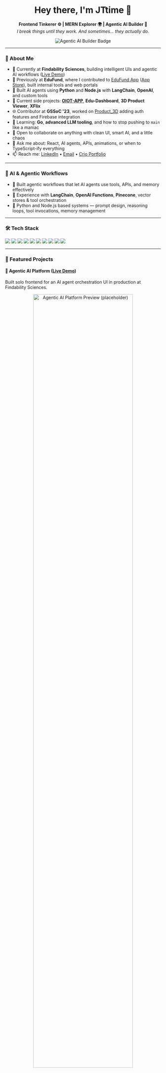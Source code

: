 <h1 align="center">Hey there, I'm JTtime 👋</h1>

<p align="center">
  <b>Frontend Tinkerer ⚙️ | MERN Explorer 🌍 | Agentic AI Builder 🤖</b><br/>
  <i>I break things until they work. And sometimes… they actually do.</i>
</p>

<p align="center">
  <img src="https://img.shields.io/badge/Agentic%20AI%20Builder-%F0%9F%A4%96-blueviolet?style=for-the-badge" alt="Agentic AI Builder Badge"/>
</p>

---

### 🚀 About Me

- 💼 Currently at **Findability Sciences**, building intelligent UIs and agentic AI workflows ([Live Demo](https://www.findability.ai/en/agentic-ai-platform))
- 🏦 Previously at **EduFund**, where I contributed to [EduFund App](https://play.google.com/store/apps/details?id=com.educationfund.edufund&hl=en_IN) ([App Store](https://apps.apple.com/in/app/edufund-mutual-funds-sip/id1538432722)), built internal tools and web portals
- 🤖 Built AI agents using **Python** and **Node.js** with **LangChain**, **OpenAI**, and custom tools
- 🔭 Current side projects: [**OIOT-APP**](https://oiot.app/), **Edu-Dashboard**, **3D Product Viewer**, **XFlix**
- 🌐 Contributor at **GSSoC '23**, worked on [Product_3D](https://github.com/JTtime/Product_3D) adding auth features and Firebase integration
- 🌱 Learning: **Go**, **advanced LLM tooling**, and how to stop pushing to `main` like a maniac
- 👯 Open to collaborate on anything with clean UI, smart AI, and a little chaos
- 💬 Ask me about: React, AI agents, APIs, animations, or when to TypeScript-ify everything
- 📫 Reach me: [LinkedIn](https://www.linkedin.com/in/jeevraj-taralkar-69103829/) • [Email](mailto:jeevraj.vjti@gmail.com) • [Crio Portfolio](https://www.crio.do/learn/portfolio/jeevraj-vjti/)

---

### 🧠 AI & Agentic Workflows

- 🧩 Built agentic workflows that let AI agents use tools, APIs, and memory effectively
- 🔁 Experience with **LangChain**, **OpenAI Functions**, **Pinecone**, vector stores & tool orchestration
- 🧪 Python and Node.js based systems — prompt design, reasoning loops, tool invocations, memory management

---

### 🛠️ Tech Stack

<p>
  <img src="https://img.shields.io/badge/-JavaScript-black?style=flat&logo=javascript" />
  <img src="https://img.shields.io/badge/-TypeScript-black?style=flat&logo=typescript" />
  <img src="https://img.shields.io/badge/-React-black?style=flat&logo=react" />
  <img src="https://img.shields.io/badge/-React%20Native-black?style=flat&logo=react" />
  <img src="https://img.shields.io/badge/-Node.js-black?style=flat&logo=node.js" />
  <img src="https://img.shields.io/badge/-Next.js-black?style=flat&logo=next.js" />
  <img src="https://img.shields.io/badge/-Python-black?style=flat&logo=python" />
  <img src="https://img.shields.io/badge/-LangChain-black?style=flat&logo=python" />
  <img src="https://img.shields.io/badge/-OpenAI-black?style=flat&logo=openai" />
  <img src="https://img.shields.io/badge/-MongoDB-black?style=flat&logo=mongodb" />
</p>

---

### 📌 Featured Projects

#### 🎯 Agentic AI Platform ([Live Demo](https://www.findability.ai/en/agentic-ai-platform))
Built solo frontend for an AI agent orchestration UI in production at Findability Sciences.

<p align="center">
  <img src="https://github.com/user-attachments/assets/e3c64d91-0043-43d1-8b59-54e5b3019ada" width="80%" alt="Agentic AI Platform Preview (placeholder)" />
</p>

**Stack**: React, Material UI

---

#### 📱 EduFund Mobile App ([Play Store](https://play.google.com/store/apps/details?id=com.educationfund.edufund&hl=en_IN) • [App Store](https://apps.apple.com/in/app/edufund-mutual-funds-sip/id1538432722))
Contributed to core flows in a production-grade savings & investment app with more than half a million users.

<p align="center">
  <img src="https://play-lh.googleusercontent.com/YVjLTP3FR61d947oI7t5VtAj--ekjJyTyKI-K7POHF3T4A3Uu0H_NPP-ZllKwD3UH0la=w2560-h1440-rw" width="300px"
       height="auto" alt="EduFund App Preview (placeholder)" />
</p>

**Stack**: React Native, Redux, REST APIs

---

#### 🛠️ EduFund Admin Panel (Internal)
Created internal dashboards in Next.js to manage user analytics and workflows.

**Stack**: Next.js, Material UI

---

#### 🌐 EduFund Web Portal ([Visit](https://app.edufund.in/))
Built parts of the public-facing portal to onboard users and display financial content.

**Stack**: Next.js

---

#### 👕 Product_3D ([Repo](https://github.com/JTtime/Product_3D)
Open-source 3D T-shirt customizer built with React Three.js — contributed during **GSSoC'23**. Worked on Firebase integration, Google sign-in/sign-up, and modular component refactors.

<p align="center">
  <img src="https://user-images.githubusercontent.com/00000000/product-3d-preview.png" width="80%" alt="Product 3D Customizer Preview (placeholder)" />
</p>

**Stack**: React, Three.js, Firebase Auth, Google Sign-in

---
#### 📊 Edu-Dashboard
Dynamic charts & analytics built with reusable components.

**Stack**: React, Chart.js, TypeScript

---

#### 🎥 XFlix
YouTube-style video player with REST API integration and search.

**Stack**: React, REST APIs

---

#### 🛍️ QKart Frontend
Scalable e-commerce UI with cart, filters, and responsive layout.

**Stack**: React, Material UI

---

#### ⚙️ Admin UI Challenge
Hackathon admin panel challenge with editable tables and batch actions.

**Stack**: JavaScript

---

### 📊 GitHub Stats

<p align="center">
  <img width="48%" src="https://github-readme-stats.vercel.app/api?username=JTtime&show_icons=true&theme=default#gh-light-mode-only" />
  <img width="48%" src="https://github-readme-stats.vercel.app/api?username=JTtime&show_icons=true&theme=tokyonight#gh-dark-mode-only" />
</p>

<p align="center">
  <img width="48%" src="https://github-readme-streak-stats.herokuapp.com/?user=JTtime&theme=default#gh-light-mode-only" />
  <img width="48%" src="https://github-readme-streak-stats.herokuapp.com/?user=JTtime&theme=tokyonight#gh-dark-mode-only" />
</p>

---

### ✨ Quote to Code By

> *“First, solve the problem. Then, write the README.” – Not me, but I should’ve said it.*
